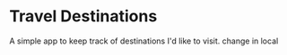 # Travel Destinations

A simple app to keep track of destinations I'd like to visit.
change in local
